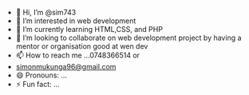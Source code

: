- 👋 Hi, I’m @sim743 
- 👀 I’m interested in web development 
- 🌱 I’m currently learning HTML,CSS, and PHP
- 💞️ I’m looking to collaborate on web development project by having a mentor or organisation good at wen dev
- 📫 How to reach me ...0748366514 or
- simonmukunga96@gmail.com
- 😄 Pronouns: ...
- ⚡ Fun fact: ...

<!---
sim743/sim743 is a ✨ special ✨ repository because its `README.md` (this file) appears on your GitHub profile.
You can click the Preview link to take a look at your changes.
--->
